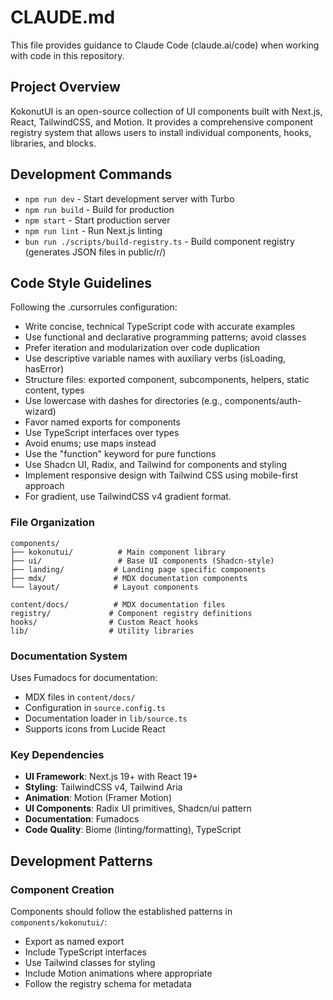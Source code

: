 # CLAUDE.md

This file provides guidance to Claude Code (claude.ai/code) when working with code in this repository.

## Project Overview

KokonutUI is an open-source collection of UI components built with Next.js, React, TailwindCSS, and Motion. It provides a comprehensive component registry system that allows users to install individual components, hooks, libraries, and blocks.

## Development Commands

- `npm run dev` - Start development server with Turbo
- `npm run build` - Build for production
- `npm start` - Start production server
- `npm run lint` - Run Next.js linting
- `bun run ./scripts/build-registry.ts` - Build component registry (generates JSON files in public/r/)

## Code Style Guidelines

Following the .cursorrules configuration:

- Write concise, technical TypeScript code with accurate examples
- Use functional and declarative programming patterns; avoid classes
- Prefer iteration and modularization over code duplication
- Use descriptive variable names with auxiliary verbs (isLoading, hasError)
- Structure files: exported component, subcomponents, helpers, static content, types
- Use lowercase with dashes for directories (e.g., components/auth-wizard)
- Favor named exports for components
- Use TypeScript interfaces over types
- Avoid enums; use maps instead
- Use the "function" keyword for pure functions
- Use Shadcn UI, Radix, and Tailwind for components and styling
- Implement responsive design with Tailwind CSS using mobile-first approach
- For gradient, use TailwindCSS v4 gradient format.

### File Organization

```
components/
├── kokonutui/          # Main component library
├── ui/                 # Base UI components (Shadcn-style)
├── landing/           # Landing page specific components
├── mdx/               # MDX documentation components
└── layout/            # Layout components

content/docs/          # MDX documentation files
registry/             # Component registry definitions
hooks/                # Custom React hooks
lib/                  # Utility libraries
```

### Documentation System

Uses Fumadocs for documentation:

- MDX files in `content/docs/`
- Configuration in `source.config.ts`
- Documentation loader in `lib/source.ts`
- Supports icons from Lucide React

### Key Dependencies

- **UI Framework**: Next.js 19+ with React 19+
- **Styling**: TailwindCSS v4, Tailwind Aria
- **Animation**: Motion (Framer Motion)
- **UI Components**: Radix UI primitives, Shadcn/ui pattern
- **Documentation**: Fumadocs
- **Code Quality**: Biome (linting/formatting), TypeScript

## Development Patterns

### Component Creation

Components should follow the established patterns in `components/kokonutui/`:

- Export as named export
- Include TypeScript interfaces
- Use Tailwind classes for styling
- Include Motion animations where appropriate
- Follow the registry schema for metadata
